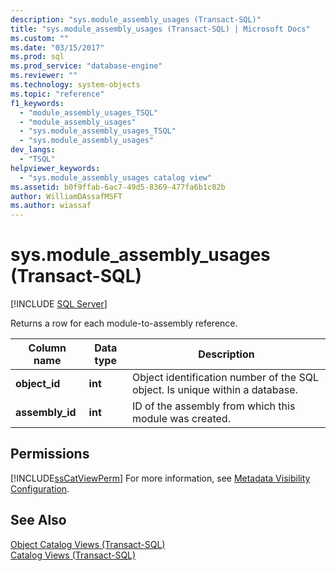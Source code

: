 ```yaml
---
description: "sys.module_assembly_usages (Transact-SQL)"
title: "sys.module_assembly_usages (Transact-SQL) | Microsoft Docs"
ms.custom: ""
ms.date: "03/15/2017"
ms.prod: sql
ms.prod_service: "database-engine"
ms.reviewer: ""
ms.technology: system-objects
ms.topic: "reference"
f1_keywords: 
  - "module_assembly_usages_TSQL"
  - "module_assembly_usages"
  - "sys.module_assembly_usages_TSQL"
  - "sys.module_assembly_usages"
dev_langs: 
  - "TSQL"
helpviewer_keywords: 
  - "sys.module_assembly_usages catalog view"
ms.assetid: b0f9ffab-6ac7-49d5-8369-477fa6b1c02b
author: WilliamDAssafMSFT
ms.author: wiassaf
---
```

# sys.module_assembly_usages (Transact-SQL)
[!INCLUDE [SQL Server](../../includes/applies-to-version/sqlserver.md)]

  Returns a row for each module-to-assembly reference.  
  
|Column name|Data type|Description|  
|-----------------|---------------|-----------------|  
|**object_id**|**int**|Object identification number of the SQL object. Is unique within a database.|  
|**assembly_id**|**int**|ID of the assembly from which this module was created.|  
  
## Permissions  
 [!INCLUDE[ssCatViewPerm](../../includes/sscatviewperm-md.md)] For more information, see [Metadata Visibility Configuration](../../relational-databases/security/metadata-visibility-configuration.md).  
  
## See Also  
 [Object Catalog Views &#40;Transact-SQL&#41;](../../relational-databases/system-catalog-views/object-catalog-views-transact-sql.md)   
 [Catalog Views &#40;Transact-SQL&#41;](../../relational-databases/system-catalog-views/catalog-views-transact-sql.md)  
  
  
